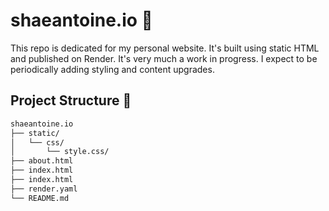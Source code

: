 # shaeantoine.io 🚀 

This repo is dedicated for my personal website. It's built using static HTML and published on Render. It's very much a work in progress. I expect to be periodically adding styling and content upgrades. 

## Project Structure 📁 

```bash
shaeantoine.io
├── static/         
│   └── css/
│       └── style.css/     
├── about.html
├── index.html    
├── index.html
├── render.yaml           
└── README.md

```